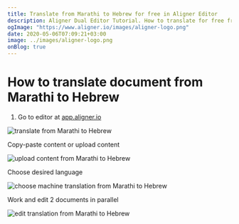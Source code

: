 ```yaml
---
title: Translate from Marathi to Hebrew for free in Aligner Editor
description: Aligner Dual Editor Tutorial. How to translate for free from Marathi to Hebrew. Aligner is multilingual document management platform. 
ogImage: "https://www.aligner.io/images/aligner-logo.png"
date: 2020-05-06T07:09:21+03:00
image: ../images/aligner-logo.png
onBlog: true
---
```


# How to translate document from Marathi to Hebrew

1. Go to editor at [app.aligner.io](https://app.aligner.io "Aligner App web page")

![translate from Marathi to Hebrew](../aligner-blank-editor.png "translate from Marathi to Hebrew")

Copy-paste content or upload content

![upload content from Marathi to Hebrew](../aligner-uploaded-document.png "upload content from Marathi to Hebrew")

Choose desired language

![choose machine translation from Marathi to Hebrew](../aligner-language-dropdown.png "choose machine translation from Marathi to Hebrew")

Work and edit 2 documents in parallel

![edit translation from Marathi to Hebrew](../aligner-double-sitded-editor.png "edit translation from Marathi to Hebrew")

